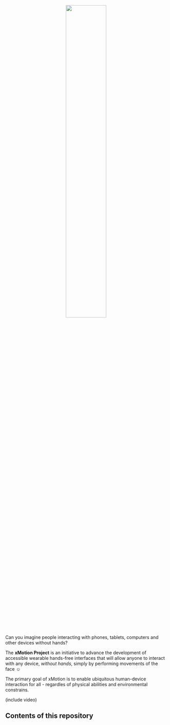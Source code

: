 <p align="center">
	<img src="https://github.com/xmotion-project/xMotion/blob/main/src/Logo.jpg" width="50%" />
</p>

Can you imagine people interacting with phones, tablets, computers and other devices without hands? 

The **xMotion Project** is an initiative to advance the development of accessible wearable hands-free interfaces that will allow anyone to interact with any device, *without hands*, simply by performing movements of the face :relaxed:

The primary goal of xMotion is to enable ubiquitous human-device interaction for all - regardles of physical abilities and environmental constrains.   

(include video)

## Contents of this repository

<!--This repository contains just the code for the Arduino IDE itself.
Originally, it also contained the AVR and SAM Arduino core and libraries
(i.e.  the code that is compiled as part of a sketch and runs on the
actual Arduino device), but those have been moved into their own
repositories.  They are still automatically downloaded as part of the
build process and included in built releases, though.

<!--The repositories for these extra parts can be found here:
-   Non-core specific Libraries are listed under: <https://github.com/arduino-libraries/>
    (and also a few other places, see `build/build.xml`).

<!---   The AVR core can be found at: <https://github.com/arduino/ArduinoCore-avr>

<!---   Other cores are not included by default but installed through the
    board manager. Their repositories can also be found under
    <https://github.com/arduino/>.

<!--## Building and testing

<!--Instructions for building the IDE and running unit tests can be found on
the wiki:
-   <https://github.com/arduino/Arduino/wiki/Building-Arduino>
-   <https://github.com/arduino/Arduino/wiki/Testing-Arduino>

## Details of xMotion interfaces on

[Our wiki](https://www.arduino.cc/)

## Repository status

All contents is private and confidential until decided otherwise. 

## Credits

xMotion is sponsored by Fondation Privée des HUG and Wyss Center through grants awarded to Ferran Galán at University of Geneva.

The xMotion team is composed of Ahmad Jafaar, Quentin Praz, Spiros Schoinas and Philippe Passeraub from HEPIA, and Ferran Galán from University of Geneva.

## All xMotion interfaces use
[Arduino IDE](https://www.arduino.cc/en/software),
[Adafruit Feather nRF52 Bluefruit](https://learn.adafruit.com/bluefruit-nrf52-feather-learning-guide?view=all), and
[Arduino BSP for Adafruit Bluefruit nRF52 series](https://github.com/adafruit/Adafruit_nRF52_Arduino),
